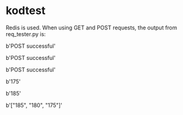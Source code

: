 # kodtest

Redis is used. 
When using GET and POST requests,
the output from req_tester.py is:

b'POST successful'

b'POST successful'

b'POST successful'

b'175'

b'185'

b'["185", "180", "175"]'
